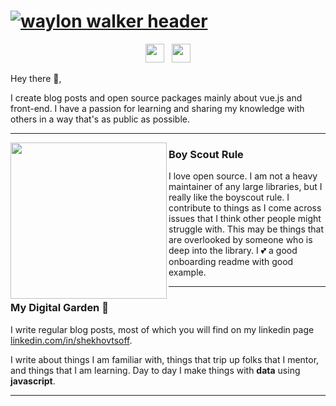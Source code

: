 
# [![waylon walker header](https://raw.githubusercontent.com/timurioukr/TimurShekhovtsov/main/timur_header.png)](http://shehovtsoff.com)



<p align='center'>
<a href="https://instagram.com/user.tim.user"><img height="30" src="https://github.com/timurioukr/TimurShekhovtsov/blob/main/timur_icon1.png?raw=true"></a>&nbsp;&nbsp;
<a href="https://www.linkedin.com/in/shekhovtsoff/"><img height="30" src="https://github.com/WaylonWalker/WaylonWalker/blob/main/icon/linkedin.png?raw=true"></a>
</p>

Hey there 👋,

I create blog posts and open source packages mainly about vue.js and front-end.  I have a passion for learning and sharing my knowledge with others in a way that's as public as possible.

  ---
 
 <p>
  <img width="250" align='left' src="https://github.com/WaylonWalker/WaylonWalker/blob/main/icon/hacktoberfest.png?raw=true">
</p>
 
### Boy Scout Rule

I love open source.  I am not a heavy maintainer of any large libraries, but I really like the boyscout rule.  I contribute to things as I come across issues that I think other people might struggle with.  This may be things that are overlooked by someone who is deep into the library.  I 💕 a good onboarding readme with good example.

 ---

### My Digital Garden 🌱

I write regular blog posts, most of which you will find on my linkedin page [linkedin.com/in/shekhovtsoff](https://www.linkedin.com/in/shekhovtsoff/).

I write about things I am familiar with, things that trip up folks that I mentor, and things that I am learning.  Day to day I make things with **data** using **javascript**. 

---
